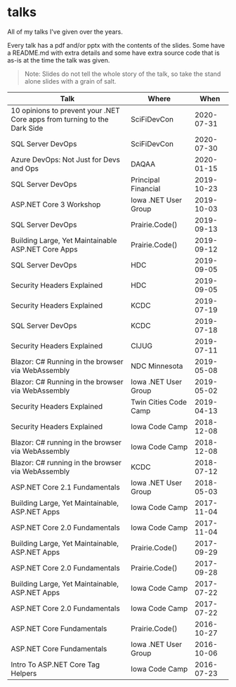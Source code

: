# talks

All of my talks I've given over the years.

Every talk has a pdf and/or pptx with the contents of the slides. Some have a README.md with extra details and some have extra source code that is as-is at the time the talk was given.

> Note: Slides do not tell the whole story of the talk, so take the stand alone slides with a grain of salt.

| Talk                                                                     | Where                 | When       |
| ------------------------------------------------------------------------ | --------------------- | ---------- |
| 10 opinions to prevent your .NET Core apps from turning to the Dark Side | SciFiDevCon           | 2020-07-31 |
| SQL Server DevOps                                                        | SciFiDevCon           | 2020-07-30 |
| Azure DevOps: Not Just for Devs and Ops                                  | DAQAA                 | 2020-01-15 |
| SQL Server DevOps                                                        | Principal Financial   | 2019-10-23 |
| ASP.NET Core 3 Workshop                                                  | Iowa .NET User Group  | 2019-10-03 |
| SQL Server DevOps                                                        | Prairie.Code()        | 2019-09-13 |
| Building Large, Yet Maintainable ASP.NET Core Apps                       | Prairie.Code()        | 2019-09-12 |
| SQL Server DevOps                                                        | HDC                   | 2019-09-05 |
| Security Headers Explained                                               | HDC                   | 2019-09-05 |
| Security Headers Explained                                               | KCDC                  | 2019-07-19 |
| SQL Server DevOps                                                        | KCDC                  | 2019-07-18 |
| Security Headers Explained                                               | CIJUG                 | 2019-07-11 |
| Blazor: C# Running in the browser via WebAssembly                        | NDC Minnesota         | 2019-05-08 |
| Blazor: C# Running in the browser via WebAssembly                        | Iowa .NET User Group  | 2019-05-02 |
| Security Headers Explained                                               | Twin Cities Code Camp | 2019-04-13 |
| Security Headers Explained                                               | Iowa Code Camp        | 2018-12-08 |
| Blazor: C# running in the browser via WebAssembly                        | Iowa Code Camp        | 2018-12-08 |
| Blazor: C# running in the browser via WebAssembly                        | KCDC                  | 2018-07-12 |
| ASP.NET Core 2.1 Fundamentals                                            | Iowa .NET User Group  | 2018-05-03 |
| Building Large, Yet Maintainable, ASP.NET Apps                           | Iowa Code Camp        | 2017-11-04 |
| ASP.NET Core 2.0 Fundamentals                                            | Iowa Code Camp        | 2017-11-04 |
| Building Large, Yet Maintainable, ASP.NET Apps                           | Prairie.Code()        | 2017-09-29 |
| ASP.NET Core 2.0 Fundamentals                                            | Prairie.Code()        | 2017-09-28 |
| Building Large, Yet Maintainable, ASP.NET Apps                           | Iowa Code Camp        | 2017-07-22 |
| ASP.NET Core 2.0 Fundamentals                                            | Iowa Code Camp        | 2017-07-22 |
| ASP.NET Core Fundamentals                                                | Prairie.Code()        | 2016-10-27 |
| ASP.NET Core Fundamentals                                                | Iowa .NET User Group  | 2016-10-06 |
| Intro To ASP.NET Core Tag Helpers                                        | Iowa Code Camp        | 2016-07-23 |
